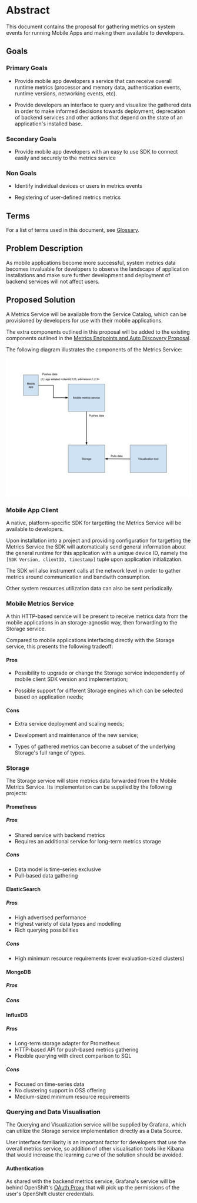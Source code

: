 # Abstract

This document contains the proposal for gathering metrics on system events for running Mobile Apps and making them available to developers.

## Goals

### Primary Goals

- Provide mobile app developers a service that can receive overall runtime metrics (processor and memory data, authentication events, runtime versions, networking events, etc).

- Provide developers an interface to query and visualize the gathered data in order to make informed decisions towards deployment, deprecation of backend services and other actions that depend on the state of an application's installed base.

### Secondary Goals

- Provide mobile app developers with an easy to use SDK to connect easily and securely to the metrics service

### Non Goals

- Identify individual devices or users in metrics events

- Registering of user-defined metrics metrics

## Terms

For a list of terms used in this document, see [Glossary](./glossary.md).

## Problem Description

As mobile applications become more successful, system metrics data becomes invaluable for developers to observe the landscape of application installations and make sure further development and deployment of backend services will not affect users.

## Proposed Solution

A Metrics Service will be available from the Service Catalog, which can be provisioned by developers for use with their mobile applications.

The extra components outlined in this proposal will be added to the existing components outlined in the [Metrics Endpoints and Auto Discovery Proposal](./mobile-app-metrics-service.md).

The following diagram illustrates the components of the Metrics Service:

![service diagram](./app-service-diagram.jpg)

### Mobile App Client

A native, platform-specific SDK for targetting the Metrics Service will be available to developers.

Upon installation into a project and providing configuration for targetting the Metrics Service the SDK will automatically send general information about the general runtime for this application with a unique device ID, namely the `[SDK Version, clientID, timestamp]` tuple upon application initialization.

The SDK will also instrument calls at the network level in order to gather metrics around communication and bandwith consumption.

Other system resources utilization data can also be sent periodically.

### Mobile Metrics Service

A thin HTTP-based service will be present to receive metrics data from the mobile applications in an storage-agnostic way, then forwarding to the Storage service.

Compared to mobile applications interfacing directly with the Storage service, this presents the following tradeoff:

#### Pros

- Possibility to upgrade or change the Storage service independently of mobile client SDK version and implementation;

- Possible support for different Storage engines which can be selected based on application needs;

#### Cons

- Extra service deployment and scaling needs;

- Development and maintenance of the new service;

- Types of gathered metrics can become a subset of the underlying Storage's full range of types.

<!-- TODO: mention logstash, fluentd -->

### Storage

The Storage service will store metrics data forwarded from the Mobile Metrics Service. Its implementation can be supplied by the following projects:

#### Prometheus

##### Pros

- Shared service with backend metrics
- Requires an additional service for long-term metrics storage

##### Cons

- Data model is time-series exclusive
- Pull-based data gathering

#### ElasticSearch

##### Pros

- High advertised performance
- Highest variety of data types and modelling
- Rich querying possibilities

##### Cons

- High minimum resource requirements (over evaluation-sized clusters)

#### MongoDB

<!-- TODO -->

##### Pros

##### Cons

#### InfluxDB

##### Pros

- Long-term storage adapter for Prometheus
- HTTP-based API for push-based metrics gathering
- Flexible querying with direct comparison to SQL

##### Cons

- Focused on time-series data
- No clustering support in OSS offering
- Medium-sized minimum resource requirements

### Querying and Data Visualisation

The Querying and Visualization service will be supplied by Grafana, which can utilize the Storage service implementation directly as a Data Source.

User interface familiarity is an important factor for developers that use the overall metrics service, so addition of other visualisation tools like Kibana that would increase the learning curve of the solution should be avoided.

#### Authentication

As shared with the backend metrics service, Grafana's service will be behind OpenShift's [OAuth Proxy](https://github.com/openshift/oauth-proxy) that will pick up the permissions of the user's OpenShift cluster credentials.
